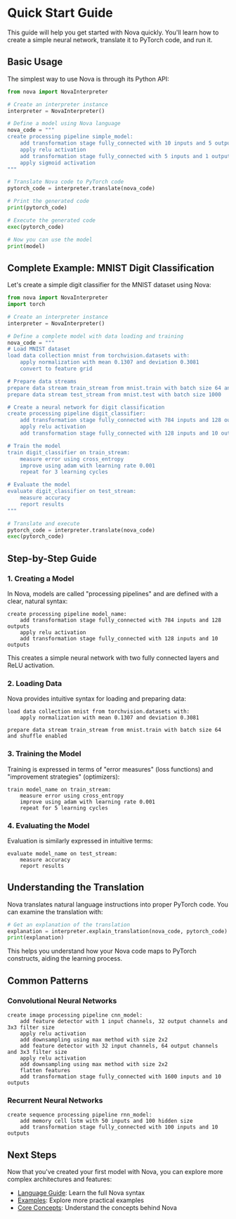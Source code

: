 # Quick Start Guide

This guide will help you get started with Nova quickly. You'll learn how to create a simple neural network, translate it to PyTorch code, and run it.

## Basic Usage

The simplest way to use Nova is through its Python API:

```python
from nova import NovaInterpreter

# Create an interpreter instance
interpreter = NovaInterpreter()

# Define a model using Nova language
nova_code = """
create processing pipeline simple_model:
    add transformation stage fully_connected with 10 inputs and 5 outputs
    apply relu activation
    add transformation stage fully_connected with 5 inputs and 1 outputs
    apply sigmoid activation
"""

# Translate Nova code to PyTorch code
pytorch_code = interpreter.translate(nova_code)

# Print the generated code
print(pytorch_code)

# Execute the generated code
exec(pytorch_code)

# Now you can use the model
print(model)
```

## Complete Example: MNIST Digit Classification

Let's create a simple digit classifier for the MNIST dataset using Nova:

```python
from nova import NovaInterpreter
import torch

# Create an interpreter instance
interpreter = NovaInterpreter()

# Define a complete model with data loading and training
nova_code = """
# Load MNIST dataset
load data collection mnist from torchvision.datasets with:
    apply normalization with mean 0.1307 and deviation 0.3081
    convert to feature grid

# Prepare data streams
prepare data stream train_stream from mnist.train with batch size 64 and shuffle enabled
prepare data stream test_stream from mnist.test with batch size 1000

# Create a neural network for digit classification
create processing pipeline digit_classifier:
    add transformation stage fully_connected with 784 inputs and 128 outputs
    apply relu activation
    add transformation stage fully_connected with 128 inputs and 10 outputs

# Train the model
train digit_classifier on train_stream:
    measure error using cross_entropy
    improve using adam with learning rate 0.001
    repeat for 3 learning cycles

# Evaluate the model
evaluate digit_classifier on test_stream:
    measure accuracy
    report results
"""

# Translate and execute
pytorch_code = interpreter.translate(nova_code)
exec(pytorch_code)
```

## Step-by-Step Guide

### 1. Creating a Model

In Nova, models are called "processing pipelines" and are defined with a clear, natural syntax:

```
create processing pipeline model_name:
    add transformation stage fully_connected with 784 inputs and 128 outputs
    apply relu activation
    add transformation stage fully_connected with 128 inputs and 10 outputs
```

This creates a simple neural network with two fully connected layers and ReLU activation.

### 2. Loading Data

Nova provides intuitive syntax for loading and preparing data:

```
load data collection mnist from torchvision.datasets with:
    apply normalization with mean 0.1307 and deviation 0.3081

prepare data stream train_stream from mnist.train with batch size 64 and shuffle enabled
```

### 3. Training the Model

Training is expressed in terms of "error measures" (loss functions) and "improvement strategies" (optimizers):

```
train model_name on train_stream:
    measure error using cross_entropy
    improve using adam with learning rate 0.001
    repeat for 5 learning cycles
```

### 4. Evaluating the Model

Evaluation is similarly expressed in intuitive terms:

```
evaluate model_name on test_stream:
    measure accuracy
    report results
```

## Understanding the Translation

Nova translates natural language instructions into proper PyTorch code. You can examine the translation with:

```python
# Get an explanation of the translation
explanation = interpreter.explain_translation(nova_code, pytorch_code)
print(explanation)
```

This helps you understand how your Nova code maps to PyTorch constructs, aiding the learning process.

## Common Patterns

### Convolutional Neural Networks

```
create image processing pipeline cnn_model:
    add feature detector with 1 input channels, 32 output channels and 3x3 filter size
    apply relu activation
    add downsampling using max method with size 2x2
    add feature detector with 32 input channels, 64 output channels and 3x3 filter size
    apply relu activation
    add downsampling using max method with size 2x2
    flatten features
    add transformation stage fully_connected with 1600 inputs and 10 outputs
```

### Recurrent Neural Networks

```
create sequence processing pipeline rnn_model:
    add memory cell lstm with 50 inputs and 100 hidden size
    add transformation stage fully_connected with 100 inputs and 10 outputs
```

## Next Steps

Now that you've created your first model with Nova, you can explore more complex architectures and features:

- [Language Guide](../language-guide/overview.md): Learn the full Nova syntax
- [Examples](../examples/basic-models.md): Explore more practical examples
- [Core Concepts](../language-guide/core-concepts.md): Understand the concepts behind Nova